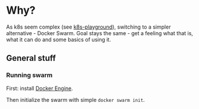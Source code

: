 # Why?

As k8s seem complex (see [k8s-playground](https://github.com/jacekbilski/k8s-playground)), switching to a simpler alternative - Docker Swarm. Goal stays the same - get a feeling what that is, what it can do and some basics of using it.

## General stuff

### Running swarm

First: install [Docker Engine](https://docs.docker.com/engine/install/).

Then initialize the swarm with simple `docker swarm init`.
